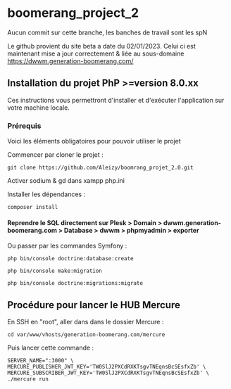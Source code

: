 # boomerang_project_2
Aucun commit sur cette branche, les banches de travail sont les spN <br>

Le github provient du site beta a date du 02/01/2023. Celui ci est maintenant mise a jour correctement & liée au sous-domaine https://dwwm.generation-boomerang.com/

## Installation du projet <strong>PhP >=version 8.0.xx</strong>

Ces instructions vous permettront d'installer et d'exécuter l'application sur votre machine locale.

### Prérequis

Voici les éléments obligatoires pour pouvoir utiliser le projet 

Commencer par cloner le projet :

```
git clone https://github.com/Aleizy/boomrang_projet_2.0.git
```

Activer sodium & gd dans xampp php.ini

Installer les dépendances :

```
composer install
```

#### Reprendre le SQL directement sur Plesk > Domain > dwwm.generation-boomerang.com > Database > dwwm > phpmyadmin > exporter

Ou passer par les commandes Symfony :

```
php bin/console doctrine:database:create
```

```
php bin/console make:migration
```

```
php bin/console doctrine:migrations:migrate
```

## Procédure pour lancer le HUB Mercure

En SSH en "root", aller dans dans le dossier Mercure :

``` 
cd var/www/vhosts/generation-boomerang.com/mercure
```

Puis lancer cette commande :

```
SERVER_NAME=":3000" \
MERCURE_PUBLISHER_JWT_KEY='TW0SlJ2PXCdRXKTsgvTNEqnsBcSEsfxZb' \
MERCURE_SUBSCRIBER_JWT_KEY='TW0SlJ2PXCdRXKTsgvTNEqnsBcSEsfxZb' \
./mercure run
```
